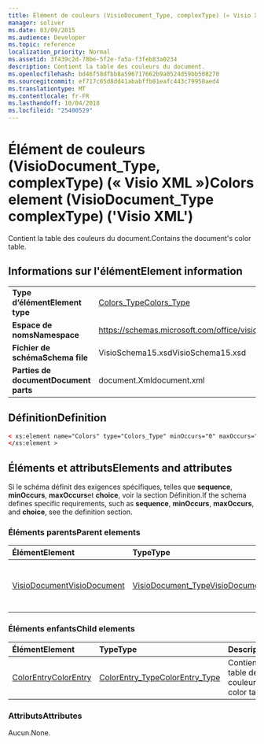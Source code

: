 ```yaml
---
title: Élément de couleurs (VisioDocument_Type, complexType) (« Visio XML »)
manager: soliver
ms.date: 03/09/2015
ms.audience: Developer
ms.topic: reference
localization_priority: Normal
ms.assetid: 3f439c2d-78be-5f2e-fa5a-f3feb83a0234
description: Contient la table des couleurs du document.
ms.openlocfilehash: bd46f58dfbb8a596717662b9a0524d59bb508270
ms.sourcegitcommit: ef717c65d8dd41ababffb01eafc443c79950aed4
ms.translationtype: MT
ms.contentlocale: fr-FR
ms.lasthandoff: 10/04/2018
ms.locfileid: "25400529"
---
```

# <a name="colors-element-visiodocumenttype-complextype-visio-xml"></a><span data-ttu-id="0f4b6-103">Élément de couleurs (VisioDocument_Type, complexType) (« Visio XML »)</span><span class="sxs-lookup"><span data-stu-id="0f4b6-103">Colors element (VisioDocument_Type complexType) ('Visio XML')</span></span>

<span data-ttu-id="0f4b6-104">Contient la table des couleurs du document.</span><span class="sxs-lookup"><span data-stu-id="0f4b6-104">Contains the document's color table.</span></span>
  
## <a name="element-information"></a><span data-ttu-id="0f4b6-105">Informations sur l'élément</span><span class="sxs-lookup"><span data-stu-id="0f4b6-105">Element information</span></span>

|||
|:-----|:-----|
|<span data-ttu-id="0f4b6-106">**Type d’élément**</span><span class="sxs-lookup"><span data-stu-id="0f4b6-106">**Element type**</span></span> <br/> |[<span data-ttu-id="0f4b6-107">Colors_Type</span><span class="sxs-lookup"><span data-stu-id="0f4b6-107">Colors_Type</span></span>](colors_type-complextypevisio-xml.md) <br/> |
|<span data-ttu-id="0f4b6-108">**Espace de noms**</span><span class="sxs-lookup"><span data-stu-id="0f4b6-108">**Namespace**</span></span> <br/> |https://schemas.microsoft.com/office/visio/2012/main  <br/> |
|<span data-ttu-id="0f4b6-109">**Fichier de schéma**</span><span class="sxs-lookup"><span data-stu-id="0f4b6-109">**Schema file**</span></span> <br/> |<span data-ttu-id="0f4b6-110">VisioSchema15.xsd</span><span class="sxs-lookup"><span data-stu-id="0f4b6-110">VisioSchema15.xsd</span></span>  <br/> |
|<span data-ttu-id="0f4b6-111">**Parties de document**</span><span class="sxs-lookup"><span data-stu-id="0f4b6-111">**Document parts**</span></span> <br/> |<span data-ttu-id="0f4b6-112">document.Xml</span><span class="sxs-lookup"><span data-stu-id="0f4b6-112">document.xml</span></span>  <br/> |
   
## <a name="definition"></a><span data-ttu-id="0f4b6-113">Définition</span><span class="sxs-lookup"><span data-stu-id="0f4b6-113">Definition</span></span>

```XML
< xs:element name="Colors" type="Colors_Type" minOccurs="0" maxOccurs="1" >
</xs:element >
```

## <a name="elements-and-attributes"></a><span data-ttu-id="0f4b6-114">Éléments et attributs</span><span class="sxs-lookup"><span data-stu-id="0f4b6-114">Elements and attributes</span></span>

<span data-ttu-id="0f4b6-115">Si le schéma définit des exigences spécifiques, telles que **sequence**, **minOccurs**, **maxOccurs**et **choice**, voir la section Définition.</span><span class="sxs-lookup"><span data-stu-id="0f4b6-115">If the schema defines specific requirements, such as **sequence**, **minOccurs**, **maxOccurs**, and **choice**, see the definition section.</span></span> 
  
### <a name="parent-elements"></a><span data-ttu-id="0f4b6-116">Éléments parents</span><span class="sxs-lookup"><span data-stu-id="0f4b6-116">Parent elements</span></span>

|<span data-ttu-id="0f4b6-117">**Élément**</span><span class="sxs-lookup"><span data-stu-id="0f4b6-117">**Element**</span></span>|<span data-ttu-id="0f4b6-118">**Type**</span><span class="sxs-lookup"><span data-stu-id="0f4b6-118">**Type**</span></span>|<span data-ttu-id="0f4b6-119">**Description**</span><span class="sxs-lookup"><span data-stu-id="0f4b6-119">**Description**</span></span>|
|:-----|:-----|:-----|
|[<span data-ttu-id="0f4b6-120">VisioDocument</span><span class="sxs-lookup"><span data-stu-id="0f4b6-120">VisioDocument</span></span>](visiodocument-elementvisio-xml.md) <br/> |[<span data-ttu-id="0f4b6-121">VisioDocument_Type</span><span class="sxs-lookup"><span data-stu-id="0f4b6-121">VisioDocument_Type</span></span>](visiodocument_type-complextypevisio-xml.md) <br/> |<span data-ttu-id="0f4b6-122">L’élément racine d’un document Microsoft Visio.</span><span class="sxs-lookup"><span data-stu-id="0f4b6-122">The root element of a Microsoft Visio document.</span></span>  <br/> |
   
### <a name="child-elements"></a><span data-ttu-id="0f4b6-123">Éléments enfants</span><span class="sxs-lookup"><span data-stu-id="0f4b6-123">Child elements</span></span>

|<span data-ttu-id="0f4b6-124">**Élément**</span><span class="sxs-lookup"><span data-stu-id="0f4b6-124">**Element**</span></span>|<span data-ttu-id="0f4b6-125">**Type**</span><span class="sxs-lookup"><span data-stu-id="0f4b6-125">**Type**</span></span>|<span data-ttu-id="0f4b6-126">**Description**</span><span class="sxs-lookup"><span data-stu-id="0f4b6-126">**Description**</span></span>|
|:-----|:-----|:-----|
|[<span data-ttu-id="0f4b6-127">ColorEntry</span><span class="sxs-lookup"><span data-stu-id="0f4b6-127">ColorEntry</span></span>](colorentry-element-colors_type-complextypevisio-xml.md) <br/> |[<span data-ttu-id="0f4b6-128">ColorEntry_Type</span><span class="sxs-lookup"><span data-stu-id="0f4b6-128">ColorEntry_Type</span></span>](colorentry_type-complextypevisio-xml.md) <br/> |<span data-ttu-id="0f4b6-129">Contient une entrée de table de couleur.</span><span class="sxs-lookup"><span data-stu-id="0f4b6-129">Contains a color table entry.</span></span>  <br/> |
   
### <a name="attributes"></a><span data-ttu-id="0f4b6-130">Attributs</span><span class="sxs-lookup"><span data-stu-id="0f4b6-130">Attributes</span></span>

<span data-ttu-id="0f4b6-131">Aucun.</span><span class="sxs-lookup"><span data-stu-id="0f4b6-131">None.</span></span>
  

